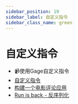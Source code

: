 ```yaml
---
sidebar_position: 19
sidebar_label: 自定义指令
sidebar_class_name: green
---
```


# 自定义指令

- 📹使用Gage自定义指令
- [自定义指令](./custom-instructions/README.md)
- [构建一个电影评论应用](./build-a-movie-review-app/README.md)
- [Run is back - 反序列化](./run-it-back-deserialization/README.md)

